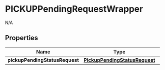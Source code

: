 

# PICKUPPendingRequestWrapper

N/A  

## Properties

| Name | Type | Description | Notes |
|------------ | ------------- | ------------- | -------------|
|**pickupPendingStatusRequest** | [**PickupPendingStatusRequest**](PickupPendingStatusRequest.md) |  |  |



